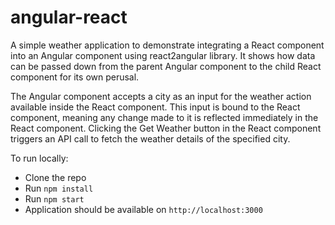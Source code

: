 # angular-react

A simple weather application to demonstrate integrating a React component into an Angular component using react2angular library.  It shows how data can be passed down from the parent Angular component to the child React component for its own perusal.

The Angular component accepts a city as an input for the weather action available inside the React component.  This input is bound to the React component, meaning any change made to it is reflected immediately in the React component.  Clicking the Get Weather button in the React component triggers an API call to fetch the weather details of the specified city.

To run locally:
* Clone the repo
* Run `npm install`
* Run `npm start`
* Application should be available on `http://localhost:3000`
